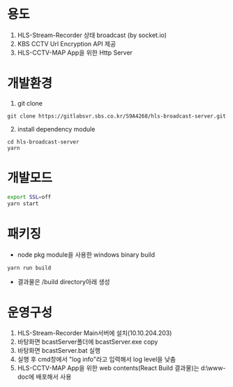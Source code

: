 # 용도
1. HLS-Stream-Recorder 상태 broadcast (by socket.io)
2. KBS CCTV Url Encryption API 제공
3. HLS-CCTV-MAP App을 위한 Http Server 

# 개발환경
1. git clone
```
git clone https://gitlabsvr.sbs.co.kr/S9A4268/hls-broadcast-server.git
```
2. install dependency module
```
cd hls-broadcast-server
yarn
```
# 개발모드
```bash
export SSL=off
yarn start

```
# 패키징
* node pkg module을 사용한 windows binary build
```
yarn run build
```
* 결과물은 /build directory아래 생성
# 운영구성
1. HLS-Stream-Recorder Main서버에 설치(10.10.204.203)
2. 바탕화면 bcastServer폴더에 bcastServer.exe copy
3. 바탕화면 bcastServer.bat 실행
4. 실행 후 cmd창에서 "log info"라고 입력해서 log level을 낮춤
5. HLS-CCTV-MAP App을 위한 web contents(React Build 결과물)는 d:\www-doc에 배포해서 사용